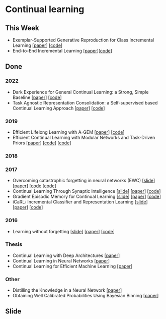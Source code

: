 # Continual learning

## This Week
* Exemplar-Supported Generative Reproduction for Class Incremental Learning [[paper](http://bmvc2018.org/contents/papers/0325.pdf)] [[code](https://github.com/TonyPod/ESGR)]
* End-to-End Incremental Learning [[paper](https://arxiv.org/abs/1807.09536)][[code](https://github.com/fmcp/EndToEndIncrementalLearning)]

## Done
### 2022
* Dark Experience for General Continual Learning: a Strong, Simple Baseline [[paper](https://paperswithcode.com/paper/dark-experience-for-general-continual)] [[code](https://github.com/aimagelab/mammoth)]
* Task Agnostic Representation Consolidation: a Self-supervised based Continual Learning Approach [[paper](https://arxiv.org/abs/2207.06267)] [[code](https://github.com/neurai-lab/tarc)]
### 2019
* Efficient Lifelong Learning with A-GEM [[paper](https://openreview.net/forum?id=Hkf2_sC5FX)] [[code](https://github.com/facebookresearch/agem)]
* Efficient Continual Learning with Modular Networks and Task-Driven Priors [[paper](https://arxiv.org/abs/2012.12631)] [[code](https://github.com/TomVeniat/MNTDP)] [[code](https://github.com/facebookresearch/CTrLBenchmark)]
### 2018
### 2017
* Overcoming catastrophic forgetting in neural networks (EWC) [[slide](https://drive.google.com/file/d/1m0Vr8PKcyQB0fqOy3M8amKMVQuwTxJnB/view?usp=sharing)] [[paper](https://arxiv.org/abs/1612.00796)] [[code](https://github.com/ariseff/overcoming-catastrophic) [[code](https://github.com/stokesj/EWC)]
* Continual Learning Through Synaptic Intelligence [[slide](https://drive.google.com/file/d/12lhqVSlkHIP725C5NfKN-ZCuH1A2GQlS/view?usp=sharing)] [[paper](http://proceedings.mlr.press/v70/zenke17a.html)] [[code](https://github.com/ganguli-lab/pathint)]
* Gradient Episodic Memory for Continual Learning [[slide](https://drive.google.com/file/d/1715DA4BPWOGximi03kOAIRXatEoGdCWo/view?usp=sharing)] [[paper](https://arxiv.org/abs/1706.08840)] [[code](https://github.com/facebookresearch/GradientEpisodicMemory)]
* iCaRL: Incremental Classifier and Representation Learning [[slide](https://drive.google.com/file/d/10Ed3K1Kd8bKee_4S6ZX2m30LgTTxVoS1/view?usp=sharing)] [[paper](https://arxiv.org/abs/1611.07725)] [[code](https://github.com/srebuffi/iCaRL)]
### 2016
* Learning without forgetting [[slide](https://drive.google.com/file/d/1oFjS8bDEHVrO4TStTdndTk87Fr6_WdZb/view?usp=sharing)] [[paper](https://link.springer.com/chapter/10.1007/978-3-319-46493-0_37)] [[code](https://github.com/lizhitwo/LearningWithoutForgetting)]

### Thesis
* Continual Learning with Deep Architectures [[paper](https://icml.cc/Conferences/2021/ScheduleMultitrack?event=10833)]
* Continual Learning in Neural Networks [[paper](https://arxiv.org/abs/1910.02718)]
* Continual Learning for Efficient Machine Learning [[paper](https://ora.ox.ac.uk/objects/uuid:7a3e5c33-864f-4cfe-8b80-e85cbf651946/files/ddf65v7983)]

### Other
* Distilling the Knowledge in a Neural Network [[paper]](https://arxiv.org/abs/1503.02531)
* Obtaining Well Calibrated Probabilities Using Bayesian Binning [[paper]](https://people.cs.pitt.edu/~milos/research/AAAI_Calibration.pdf)

## Slide
